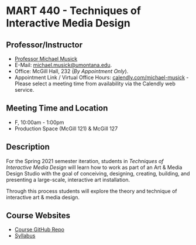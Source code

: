 # MART 440 - Techniques of Interactive Media Design


## Professor/Instructor

- [Professor Michael Musick](https://michaelmusick.com)
- E-Mail: [michael.musick@umontana.edu](mailto:michael.musick@umontana.edu).
- Office: McGill Hall, 232 (_By Appointment Only_).
- Appointment Link / Virtual Office Hours: [calendly.com/michael-musick](https://calendly.com/michael-musick) - Please select a meeting time from availability via the Calendly web service.



## Meeting Time and Location

- F, 10:00am - 1:00pm
- Production Space (McGill 121) & McGill 127


## Description

For the Spring 2021 semester iteration, students in _Techniques of Interactive Media Design_ will learn how to work as part of an Art & Media Design Studio with the goal of conceiving, designing, creating, building, and presenting a large-scale, interactive art installation. 

Through this process students will explore the theory and technique of interactive art & media design.


## Course Websites

- [Course GitHub Repo](https://github.com/Montana-Media-Arts/440-interactive-performance)
- [Syllabus](https://github.com/Montana-Media-Arts/interactive-design-sp21/blob/main/Syllabus.md)

